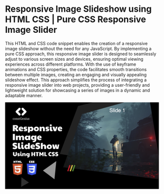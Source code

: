 # Responsive Image Slideshow using HTML CSS | Pure CSS Responsive Image Slider 

This HTML and CSS code snippet enables the creation of a responsive image slideshow without the need for any JavaScript. By implementing a pure CSS approach, this responsive image slider is designed to seamlessly adjust to various screen sizes and devices, ensuring optimal viewing experiences across different platforms. With the use of keyframe animations and CSS properties, the code facilitates smooth transitions between multiple images, creating an engaging and visually appealing slideshow effect. This approach simplifies the process of integrating a responsive image slider into web projects, providing a user-friendly and lightweight solution for showcasing a series of images in a dynamic and adaptable manner.

![Responsive Image Slideshow](images/ResponsiveImageSlideshow.png)



